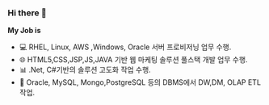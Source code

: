 ### Hi there 👋

**My Job is**
- 💻 RHEL, Linux, AWS ,Windows, Oracle 서버 프로비저닝 업무 수행.
- 🌐 HTML5,CSS,JSP,JS,JAVA 기반 웹 마케팅 솔루션 풀스택 개발 업무 수행.
- 📊 .Net, C#기반의 솔루션 고도화 작업 수행.
- 💾 Oracle, MySQL, Mongo,PostgreSQL 등의 DBMS에서 DW,DM, OLAP ETL 작업.
